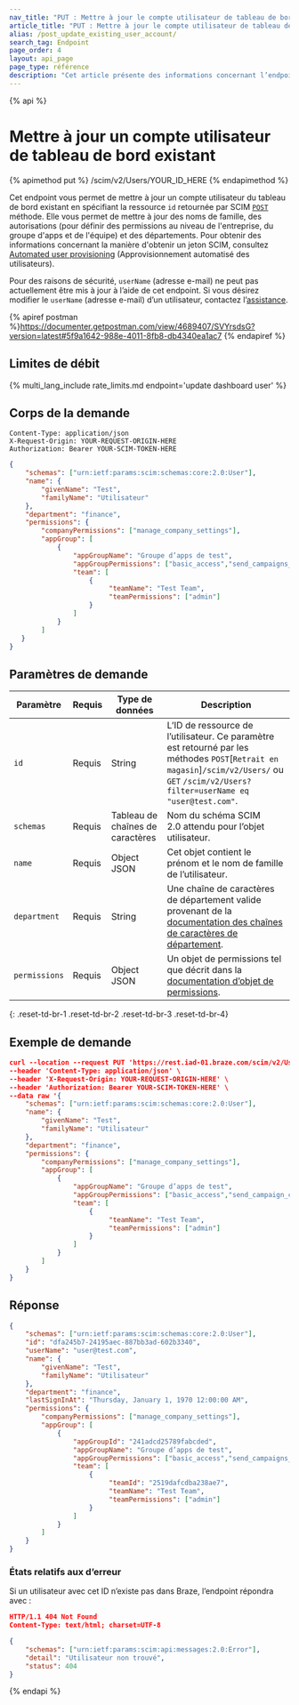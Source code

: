 ```yaml
---
nav_title: "PUT : Mettre à jour le compte utilisateur de tableau de bord"
article_title: "PUT : Mettre à jour le compte utilisateur de tableau de bord"
alias: /post_update_existing_user_account/
search_tag: Endpoint
page_order: 4
layout: api_page
page_type: référence
description: "Cet article présente des informations concernant l’endpoint Mettre à jour un compte utilisateur de tableau de bord existant."
---
```


{% api %}
# Mettre à jour un compte utilisateur de tableau de bord existant
{% apimethod put %}
/scim/v2/Users/YOUR_ID_HERE
{% endapimethod %}

Cet endpoint vous permet de mettre à jour un compte utilisateur du tableau de bord existant en spécifiant la ressource `id` retournée par SCIM [`POST`]({{site.baseurl}}/scim/post_create_user_account/) méthode.  Elle vous permet de mettre à jour des noms de famille, des autorisations (pour définir des permissions au niveau de l'entreprise, du groupe d'apps et de l'équipe) et des départements. Pour obtenir des informations concernant la manière d'obtenir un jeton SCIM, consultez [Automated user provisioning]({{site.baseurl}}/scim/automated_user_provisioning/) (Approvisionnement automatisé des utilisateurs).

Pour des raisons de sécurité, `userName` (adresse e-mail) ne peut pas actuellement être mis à jour à l’aide de cet endpoint. Si vous désirez modifier le `userName` (adresse e-mail) d’un utilisateur, contactez l’[assistance]({{site.baseurl}}/support_contact/).

{% apiref postman %}https://documenter.getpostman.com/view/4689407/SVYrsdsG?version=latest#5f9a1642-988e-4011-8fb8-db4340ea1ac7 {% endapiref %}

## Limites de débit

{% multi_lang_include rate_limits.md endpoint='update dashboard user' %}

## Corps de la demande
```
Content-Type: application/json
X-Request-Origin: YOUR-REQUEST-ORIGIN-HERE
Authorization: Bearer YOUR-SCIM-TOKEN-HERE
```
```json
{
    "schemas": ["urn:ietf:params:scim:schemas:core:2.0:User"],
    "name": {
        "givenName": "Test",
        "familyName": "Utilisateur"
    },
    "department": "finance",
    "permissions": {
        "companyPermissions": ["manage_company_settings"],
        "appGroup": [
            {
                "appGroupName": "Groupe d’apps de test",
                "appGroupPermissions": ["basic_access","send_campaigns_canvases"],
                "team": [
                    {
                         "teamName": "Test Team",
                         "teamPermissions": ["admin"]
                    } 
                ]
            } 
        ]
   }
}
```

## Paramètres de demande

| Paramètre | Requis | Type de données | Description |
| --------- | -------- | --------- | ----------- |
| `id` | Requis | String | L’ID de ressource de l’utilisateur. Ce paramètre est retourné par les méthodes `POST`[`Retrait en magasin`]`/scim/v2/Users/` ou `GET`  `/scim/v2/Users?filter=userName eq "user@test.com"`. |
| `schemas` | Requis | Tableau de chaînes de caractères | Nom du schéma SCIM 2.0 attendu pour l’objet utilisateur. |
| `name` | Requis | Object JSON | Cet objet contient le prénom et le nom de famille de l’utilisateur. |
| `department` | Requis | String | Une chaîne de caractères de département valide provenant de la [documentation des chaînes de caractères de département]({{site.baseurl}}/scim_api_appendix/#department-strings). |
| `permissions` | Requis | Object JSON | Un objet de permissions tel que décrit dans la [documentation d’objet de permissions]({{site.baseurl}}/scim_api_appendix/#permissions-object). |
{: .reset-td-br-1 .reset-td-br-2 .reset-td-br-3  .reset-td-br-4}

## Exemple de demande
```json
curl --location --request PUT 'https://rest.iad-01.braze.com/scim/v2/Users/dfa245b7-24195aec-887bb3ad-602b3340' \
--header 'Content-Type: application/json' \
--header 'X-Request-Origin: YOUR-REQUEST-ORIGIN-HERE' \
--header 'Authorization: Bearer YOUR-SCIM-TOKEN-HERE' \
--data raw '{
    "schemas": ["urn:ietf:params:scim:schemas:core:2.0:User"],
    "name": {
        "givenName": "Test",
        "familyName": "Utilisateur"
    },
    "department": "finance",
    "permissions": {
        "companyPermissions": ["manage_company_settings"],
        "appGroup": [
            {
                "appGroupName": "Groupe d’apps de test",
                "appGroupPermissions": ["basic_access","send_campaign_canvases"],
                "team": [
                    {
                         "teamName": "Test Team",                  
                         "teamPermissions": ["admin"]
                    }
                ]
            } 
        ]
    }
}
```

## Réponse
```json
{
    "schemas": ["urn:ietf:params:scim:schemas:core:2.0:User"],
    "id": "dfa245b7-24195aec-887bb3ad-602b3340",
    "userName": "user@test.com",
    "name": {
        "givenName": "Test",
        "familyName": "Utilisateur"
    },
    "department": "finance",
    "lastSignInAt": "Thursday, January 1, 1970 12:00:00 AM",
    "permissions": {
        "companyPermissions": ["manage_company_settings"],
        "appGroup": [
            {
                "appGroupId": "241adcd25789fabcded",
                "appGroupName": "Groupe d’apps de test",
                "appGroupPermissions": ["basic_access","send_campaigns_canvases"],
                "team": [
                    {
                         "teamId": "2519dafcdba238ae7",
                         "teamName": "Test Team",                  
                         "teamPermissions": ["admin"]
                    }
                ]
            } 
        ]
    }
}
```

### États relatifs aux d’erreur
Si un utilisateur avec cet ID n’existe pas dans Braze, l’endpoint répondra avec :

```json
HTTP/1.1 404 Not Found
Content-Type: text/html; charset=UTF-8

{
    "schemas": ["urn:ietf:params:scim:api:messages:2.0:Error"],
    "detail": "Utilisateur non trouvé",
    "status": 404
}
```

{% endapi %}

